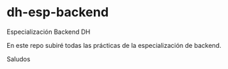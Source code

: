 # dh-esp-backend
Especialización Backend DH

En este repo subiré todas las prácticas de la especialización de backend.

Saludos
